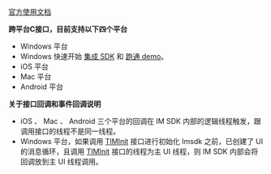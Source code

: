 
[官方使用文档](https://cloud.tencent.com/document/product/269/33543)

**跨平台C接口，目前支持以下四个平台**
- Windows 平台
 - Windows 快速开始 [集成 SDK](https://cloud.tencent.com/document/product/269/33489) 和 [跑通 demo](https://cloud.tencent.com/document/product/269/33488)。
- iOS 平台
- Mac 平台
- Android 平台

**关于接口回调和事件回调说明**
- iOS 、 Mac 、 Android 三个平台的回调在 IM SDK 内部的逻辑线程触发，跟调用接口的线程不是同一线程。
- Windows 平台，如果调用 [TIMInit](https://cloud.tencent.com/document/product/269/33546#timinit) 接口进行初始化 Imsdk 之前，已创建了 UI 的消息循环，且调用 [TIMInit](https://cloud.tencent.com/document/product/269/33546#timinit) 接口的线程为主 UI 线程，则 IM SDK 内部会将回调放到主 UI 线程调用。

